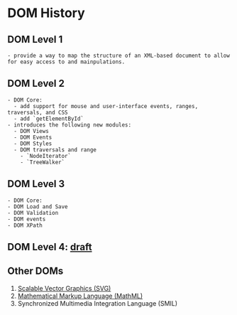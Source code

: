 # DOM History

## DOM Level 1
    - provide a way to map the structure of an XML-based document to allow for easy access to and mainpulations.

## DOM Level 2
    - DOM Core:
      - add support for mouse and user-interface events, ranges, traversals, and CSS
      - add `getElementById`
    - introduces the following new modules:
      - DOM Views
      - DOM Events
      - DOM Styles
      - DOM traversals and range
        - `NodeIterator`
        - `TreeWalker`

## DOM Level 3
    - DOM Core:
    - DOM Load and Save
    - DOM Validation
    - DOM events
    - DOM XPath

## DOM Level 4: [draft](https://www.w3.org/TR/dom/)    

## Other DOMs
1. [Scalable Vector Graphics (SVG)](https://developer.mozilla.org/en-US/docs/Web/SVG)
2. [Mathematical Markup Language (MathML)](https://developer.mozilla.org/en-US/docs/Web/MathML)
3. Synchronized Multimedia Integration Language (SMIL)
